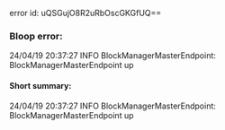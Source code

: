 error id: uQSGujO8R2uRbOscGKGfUQ==
### Bloop error:

24/04/19 20:37:27 INFO BlockManagerMasterEndpoint: BlockManagerMasterEndpoint up
#### Short summary: 

24/04/19 20:37:27 INFO BlockManagerMasterEndpoint: BlockManagerMasterEndpoint up